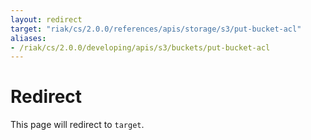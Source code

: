 ```yaml
---
layout: redirect
target: "riak/cs/2.0.0/references/apis/storage/s3/put-bucket-acl"
aliases:
- /riak/cs/2.0.0/developing/apis/s3/buckets/put-bucket-acl
---
```


# Redirect

This page will redirect to `target`.
